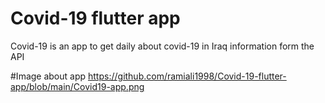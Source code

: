 # Covid-19 flutter app

Covid-19 is an app to get daily about covid-19 in Iraq information form the API 

#Image about app
https://github.com/ramiali1998/Covid-19-flutter-app/blob/main/Covid19-app.png
